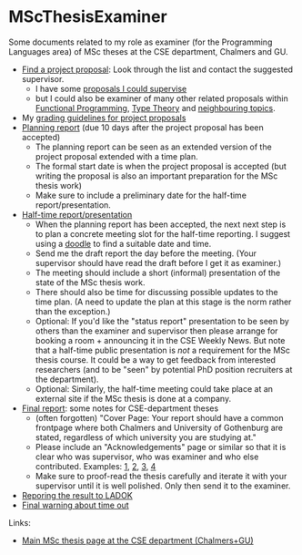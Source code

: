 # MScThesisExaminer

Some documents related to my role as examiner (for the Programming Languages area) of MSc theses at the CSE department, Chalmers and GU.

* [Find a project proposal](https://masterthesis.cms.chalmers.se/program-proposals): Look through the list and contact the suggested supervisor.
    * I have some [proposals I could supervise](https://masterthesis.cms.chalmers.se/supervisor/patrik-jansson)
    * but I could also be examiner of many other related proposals within [Functional Programming](https://masterthesis.cms.chalmers.se/proposal-keywords/functional-programming), [Type Theory](https://masterthesis.cms.chalmers.se/proposal-keywords/type-theory) and [neighbouring topics](https://masterthesis.cms.chalmers.se/proposal-keywords).
* My [grading guidelines for project proposals](grade_project_proposal.md)
* [Planning report](https://masterthesis.cms.chalmers.se/content/planning-report) (due 10 days after the project proposal has been accepted)
    * The planning report can be seen as an extended version of the project proposal extended with a time plan.
    * The formal start date is when the project proposal is accepted (but writing the proposal is also an important preparation for the MSc thesis work)
    * Make sure to include a preliminary date for the half-time report/presentation.
* [Half-time report/presentation](https://masterthesis.cms.chalmers.se/content/halftime-report)
    * When the planning report has been accepted, the next next step is to plan a concrete meeting slot for the half-time reporting. I suggest using a [doodle](http://doodle.com/) to find a suitable date and time.
    * Send me the draft report the day before the meeting. (Your supervisor should have read the draft before I get it as examiner.)
    * The meeting should include a short (informal) presentation of the state of the MSc thesis work.
    * There should also be time for discussing possible updates to the time plan. (A need to update the plan at this stage is the norm rather than the exception.)
    * Optional: If you'd like the "status report" presentation to be seen by others than the examiner and supervisor then please arrange for booking a room + announcing it in the CSE Weekly News. But note that a half-time public presentation is _not_ a requirement for the MSc thesis course. It could be a way to get feedback from interested researchers (and to be "seen" by potential PhD position recruiters at the department).
    * Optional: Similarly, the half-time meeting could take place at an external site if the MSc thesis is done at a company.
* [Final report](https://masterthesis.cms.chalmers.se/content/final-thesis-report): some notes for CSE-department theses
    * (often forgotten) "Cover Page: Your report should have a common frontpage where both Chalmers and University of Gothenburg are stated, regardless of which university you are studying at."
    * Please include an "Acknowledgements" page or similar so that it is clear who was supervisor, who was examiner and who else contributed. Examples: [1](http://publications.lib.chalmers.se/records/fulltext/219016/219016.pdf), [2](http://publications.lib.chalmers.se/records/fulltext/225866/225866.pdf), [3](http://publications.lib.chalmers.se/records/fulltext/225931/225931.pdf), [4](http://publications.lib.chalmers.se/records/fulltext/235325/235325.pdf)
    * Make sure to proof-read the thesis carefully and iterate it with your supervisor until it is well polished. Only then send it to the examiner.
* [Reporing the result to LADOK](final_step.md)
* [Final warning about time out](timeout.txt)

Links:
* [Main MSc thesis page at the CSE department (Chalmers+GU)](https://masterthesis.cms.chalmers.se/)
